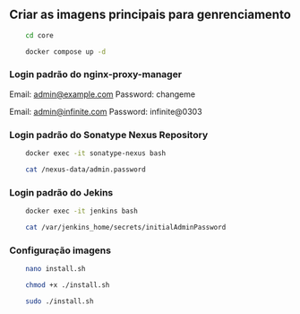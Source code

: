 ## Criar as imagens principais para genrenciamento

```bash
    cd core
```
```bash
    docker compose up -d
```

### Login padrão do nginx-proxy-manager

Email:    admin@example.com
Password: changeme

Email:    admin@infinite.com
Password: infinite@0303

### Login padrão do Sonatype Nexus Repository

```bash
    docker exec -it sonatype-nexus bash
```

```bash
    cat /nexus-data/admin.password
```

### Login padrão do Jekins

```bash
    docker exec -it jenkins bash
```

```bash
    cat /var/jenkins_home/secrets/initialAdminPassword
```

### Configuração imagens

```bash
    nano install.sh
```

```bash
    chmod +x ./install.sh
```

```bash
    sudo ./install.sh
```
